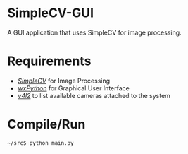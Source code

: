 # SimpleCV-GUI

A GUI application that uses SimpleCV for image processing.

Requirements
============
- [*SimpleCV*](http://www.wxpython.org/download.php#stable) for Image Processing
- [*wxPython*](http://simplecv.org/download) for Graphical User Interface
- [*v4l2*](https://pypi.python.org/pypi/v4l2) to list available cameras attached to the system

Compile/Run
============
```
~/src$ python main.py
```
